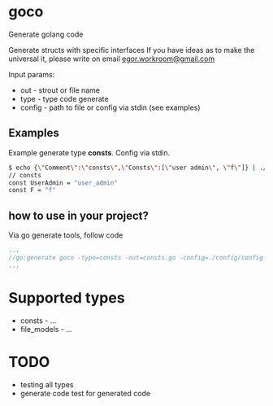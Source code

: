 # goco
Generate golang code

Generate structs with specific interfaces
If you have ideas as to make the universal it, please write on email egor.workroom@gmail.com

Input params:
* out - strout or file name
* type - type code generate
* config - path to file or config via stdin (see examples)

## Examples

Example generate type **consts**. Config via stdin.
``` bash
$ echo {\"Comment\":\"consts\",\"Consts\":[\"user admin\", \"f\"]} | ./bin/goco -type=consts -out=stdout
// consts
const UserAdmin = "user_admin"
const F = "f"
```

## how to use in your project?

Via go generate tools, follow code
``` go
...
//go:generate goco -type=consts -out=consts.go -config=./config/config.json
...
```

# Supported types

* consts - ...
* file_models - ...

# TODO

* testing all types
* generate code test for generated code
